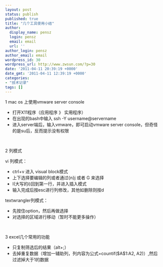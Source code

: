 ```yaml
---
layout: post
status: publish
published: true
title: "几个工具使用小结"
author:
  display_name: pensz
  login: pensz
  email: email
  url: ''
author_login: pensz
author_email: email
wordpress_id: 30
wordpress_url: http://www.zwsun.com/?p=30
date: '2011-04-11 20:39:19 +0000'
date_gmt: '2011-04-11 12:39:19 +0000'
categories:
- "技术记录"
tags: []
---
```

<p>1 mac os 上使用vmware server console</p>
<ul>
<li>打开X11程序（应用程序 》 实用程序）</li>
<li>在出现的bash中输入 ssh -Y username@servername</li>
<li>进入server端后，输入vmware，即可启动vmware server console，但奇怪的是su后，反而提示没有权限</li>
</ul>
<p>&nbsp;</p>
<p>2 列模式</p>
<p>vi 列模式：</p>
<ul>
<li>ctrl+v 进入 visual block模式</li>
<li>上下选择要编辑的列或者通过{n}j 或者 G 来选择</li>
<li>I(大写的i)回到第一行，并进入插入模式</li>
<li>输入完成后按esc进行列修改，其他如删除则按d</li>
</ul>
<p>textwrangler列模式：</p>
<ul>
<li>先按住option，然后再做选择</li>
<li>对选择的区域进行移动（暂时不能更多操作）</li>
</ul>
<p>&nbsp;</p>
<p>3 excel几个常用的功能</p>
<ul>
<li>只复制筛选后的结果（alt+;）</li>
<li>去掉重复数据（增加一辅助列，列内容为公式=countif($A$1:A2, A2)）,然后过滤掉大于1的数据</li>
</ul>
<p>&nbsp;</p>
<p>&nbsp;</p>
<p>&nbsp;</p>
<p>&nbsp;</p>
